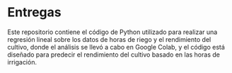 # Entregas
Este repositorio contiene el código de Python utilizado para realizar una regresión lineal sobre los datos de horas de riego y el rendimiento del cultivo, donde el análisis se llevó a cabo en Google Colab, y el código está diseñado para predecir el rendimiento del cultivo basado en las horas de irrigación.
